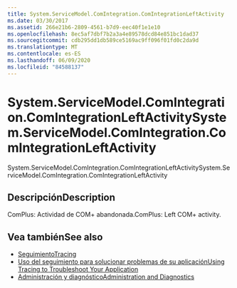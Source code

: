 ```yaml
---
title: System.ServiceModel.ComIntegration.ComIntegrationLeftActivity
ms.date: 03/30/2017
ms.assetid: 266e21b6-2809-4561-b7d9-eec40f1e1e10
ms.openlocfilehash: 8ec5af7dbf7b2a3a4e89578dcd84e851bc1dad37
ms.sourcegitcommit: cdb295dd1db589ce5169ac9ff096f01fd0c2da9d
ms.translationtype: MT
ms.contentlocale: es-ES
ms.lasthandoff: 06/09/2020
ms.locfileid: "84588137"
---
```

# <a name="systemservicemodelcomintegrationcomintegrationleftactivity"></a><span data-ttu-id="70042-102">System.ServiceModel.ComIntegration.ComIntegrationLeftActivity</span><span class="sxs-lookup"><span data-stu-id="70042-102">System.ServiceModel.ComIntegration.ComIntegrationLeftActivity</span></span>
<span data-ttu-id="70042-103">System.ServiceModel.ComIntegration.ComIntegrationLeftActivity</span><span class="sxs-lookup"><span data-stu-id="70042-103">System.ServiceModel.ComIntegration.ComIntegrationLeftActivity</span></span>  
  
## <a name="description"></a><span data-ttu-id="70042-104">Descripción</span><span class="sxs-lookup"><span data-stu-id="70042-104">Description</span></span>  
 <span data-ttu-id="70042-105">ComPlus: Actividad de COM+ abandonada.</span><span class="sxs-lookup"><span data-stu-id="70042-105">ComPlus: Left COM+ activity.</span></span>  
  
## <a name="see-also"></a><span data-ttu-id="70042-106">Vea también</span><span class="sxs-lookup"><span data-stu-id="70042-106">See also</span></span>

- [<span data-ttu-id="70042-107">Seguimiento</span><span class="sxs-lookup"><span data-stu-id="70042-107">Tracing</span></span>](index.md)
- [<span data-ttu-id="70042-108">Uso del seguimiento para solucionar problemas de su aplicación</span><span class="sxs-lookup"><span data-stu-id="70042-108">Using Tracing to Troubleshoot Your Application</span></span>](using-tracing-to-troubleshoot-your-application.md)
- [<span data-ttu-id="70042-109">Administración y diagnóstico</span><span class="sxs-lookup"><span data-stu-id="70042-109">Administration and Diagnostics</span></span>](../index.md)
